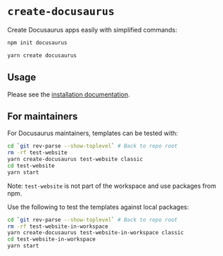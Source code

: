 # `create-docusaurus`

Create Docusaurus apps easily with simplified commands:

```bash
npm init docusaurus
```

```bash
yarn create docusaurus
```

## Usage

Please see the [installation documentation](https://docusaurus.io/docs/installation).

## For maintainers

For Docusaurus maintainers, templates can be tested with:

```bash
cd `git rev-parse --show-toplevel` # Back to repo root
rm -rf test-website
yarn create-docusaurus test-website classic
cd test-website
yarn start
```

Note: `test-website` is not part of the workspace and use packages from npm.

Use the following to test the templates against local packages:

```bash
cd `git rev-parse --show-toplevel` # Back to repo root
rm -rf test-website-in-workspace
yarn create-docusaurus test-website-in-workspace classic
cd test-website-in-workspace
yarn start
```
